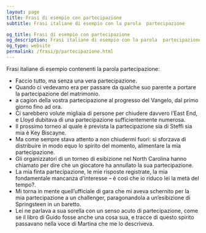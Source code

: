 ```yaml
---
layout: page
title: Frasi di esempio con partecipazione 
subtitle: Frasi italiane di esempio con la parola  partecipazione

og_title: Frasi di esempio con partecipazione 
og_description: Frasi italiane di esempio con la parola  partecipazione
og_type: website
permalink: /frasi/p/partecipazione.html
---
```


Frasi italiane di esempio contenenti la parola partecipazione:


- Faccio tutto, ma senza una vera partecipazione.
- Quando ci vedevamo era per passare da qualche suo parente a portare la partecipazione del matrimonio.
- a cagion della vostra partecipazione al progresso del Vangelo, dal primo giorno fino ad ora.
- Ci sarebbero volute migliaia di persone per chiudere davvero l’East End, e Lloyd dubitava di una partecipazione sufficientemente numerosa.
- Il prossimo torneo al quale è prevista la partecipazione sia di Steffi sia mia è Key Biscayne.
- Ma come sempre stava attento a non chiudermi fuori: si sforzava di distribuire in modo equo lo spirito del momento, alimentare la mia partecipazione.
- Gli organizzatori di un torneo di esibizione nel North Carolina hanno chiamato per dire che un giocatore ha annullato la sua partecipazione.
- La mia finta partecipazione, le mie risposte registrate, la mia fondamentale mancanza d’interesse – è così che io riduco lei la metà del tempo?.
- Mi torna in mente quell’ufficiale di gara che mi aveva schernito per la mia partecipazione a un challenger, paragonandola a un’esibizione di Springsteen in un baretto.
- Lei ne parlava a sua sorella con un senso acuto di partecipazione, come se il libro di Guido fosse anche una cosa sua, e tracce di questo spirito passavano nella voce di Martina che me lo descriveva.
